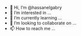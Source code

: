 - 👋 Hi, I’m @hassanelgabry
- 👀 I’m interested in ...
- 🌱 I’m currently learning ...
- 💞️ I’m looking to collaborate on ...
- 📫 How to reach me ...

<!---
hassanelgabry/hassanelgabry is a ✨ special ✨ repository because its `README.md` (this file) appears on your GitHub profile.
You can click the Preview link to take a look at your changes.
--->
